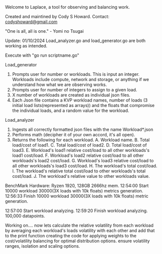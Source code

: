 Welcome to Laplace, a tool for observing and balancing work. 

Created and maintined by Cody S Howard. Contact: codyshoward@gmail.com

"One is all, all is one." - Yomi no Tsugai

Update: 01/10/2024
Load_analyzer.go and load_generator.go are both working as intended.

Execute with "go run scriptname.go"

Load_generator
 1. Prompts user for number or workloads. This is input an integer. Workloads include compute, network and storage, or anything if we understand how what we are observing works. 
 2. Prompts user for number of integers to assign to a given load.
 3. X number of workloads are created as individual json files.
 4. Each Json file contains a KVP workload names, number of loads (3 initial load lists(represented as arrays)) and the floats that compromise the individual loads, and a random value for the workload. 

Load_analyzer
1. Ingests all correctly formatted json files with the name Workload*.json
2. Performs math (decipher it of your own accord, it's all open).
3. Returns the following for each workload.
    A. Workload name.
    B. Total load/cost of load1.
    C. Total load/cost of load2.
    D. Total load/cost of load3.
    E. Workload's load1 relative cost/load to all other workloads's load1 cost/load.
    F. Workload's load2 relative cost/load to all other workloads's load2 cost/load.
    G. Workload's load3 relative cost/load to all other workloads's load3 cost/load.
    H. The workload's total cost/load.
    I. The workload's relative total cost/load to other workloads's total cost/load.
    J. The workload's relative value to other workloads value. 

BenchMark Hardware: Ryzen 1920, 128GB 2666hz mem. 
12:54:00 Start 10000 workload 30000(3X loads with 10k floats) metrics generation. 
12:56:33 Finish 10000 workload 30000(3X loads with 10k floats) metric generation. 

12:57:00 Start workload analyzing. 
12:59:20 Finish workload analyzing.
100,000 datapoints. 

Working on....
now lets calculate the relative volatility from each workload by averaging each workload's  loads volatility with each other and add that to the print function
creating the code for applying weights to the cost/volatility balancing for optimal distribution options. ensure volatility ranges, isolation and scaling options. 

